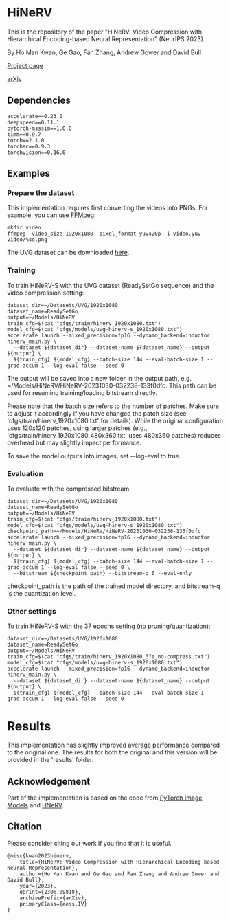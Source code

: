 # HiNeRV

This is the repository of the paper "HiNeRV: Video Compression with Hierarchical Encoding-based Neural Representation"  (NeurIPS 2023).

By Ho Man Kwan, Ge Gao, Fan Zhang, Andrew Gower and David Bull

[Project page](https://hmkx.github.io/hinerv/)

[arXiv](https://arxiv.org/abs/2306.09818)

## Dependencies
```
accelerate==0.23.0
deepspeed==0.11.1
pytorch-msssim==1.0.0
timm==0.9.7
torch==2.1.0
torchac==0.9.3
torchvision==0.16.0
```


## Examples
### Prepare the dataset
This implementation requires first converting the videos into PNGs. For example, you can use [FFMpeg](https://www.ffmpeg.org/):
```
mkdir video
ffmpeg -video_size 1920x1080 -pixel_format yuv420p -i video.yuv video/%4d.png
```

The UVG dataset can be downloaded [here](https://ultravideo.fi/dataset.html).

### Training
To train HiNeRV-S with the UVG dataset (ReadySetGo sequence) and the video compression setting:
```
dataset_dir=~/Datasets/UVG/1920x1080
dataset_name=ReadySetGo
output=~/Models/HiNeRV
train_cfg=$(cat "cfgs/train/hinerv_1920x1080.txt")
model_cfg=$(cat "cfgs/models/uvg-hinerv-s_1920x1080.txt")
accelerate launch --mixed_precision=fp16 --dynamo_backend=inductor hinerv_main.py \
  --dataset ${dataset_dir} --dataset-name ${dataset_name} --output ${output} \
  ${train_cfg} ${model_cfg} --batch-size 144 --eval-batch-size 1 --grad-accum 1 --log-eval false --seed 0
```

The output will be saved into a new folder in the output path, e.g. ~/Models/HiNeRV/HiNeRV-20231030-032238-133f0dfc. This path can be used for resuming training/loading bitstream directly.

Please note that the batch size refers to the number of patches. Make sure to adjust it accordingly if you have changed the patch size (see 'cfgs/train/hinerv_1920x1080.txt' for details). While the original configuration uses 120x120 patches, using larger patches (e.g., 'cfgs/train/hinerv_1920x1080_480x360.txt' uses 480x360 patches) reduces overhead but may slightly impact performance.


To save the model outputs into images, set --log-eval to true.


### Evaluation
To evaluate with the compressed bitstream:
```
dataset_dir=~/Datasets/UVG/1920x1080
dataset_name=ReadySetGo
output=~/Models/HiNeRV
train_cfg=$(cat "cfgs/train/hinerv_1920x1080.txt")
model_cfg=$(cat "cfgs/models/uvg-hinerv-s_1920x1080.txt")
checkpoint_path=~/Models/HiNeRV/HiNeRV-20231030-032238-133f0dfc
accelerate launch --mixed_precision=fp16 --dynamo_backend=inductor hinerv_main.py \
  --dataset ${dataset_dir} --dataset-name ${dataset_name} --output ${output} \
  ${train_cfg} ${model_cfg} --batch-size 144 --eval-batch-size 1 --grad-accum 1 --log-eval false --seed 0 \
  --bitstream ${checkpoint_path} --bitstream-q 6 --eval-only
```

checkpoint_path is the path of the trained model directory, and bitstream-q is the quantization level.


### Other settings
To train HiNeRV-S with the 37 epochs setting (no pruning/quantization):
```
dataset_dir=~/Datasets/UVG/1920x1080
dataset_name=ReadySetGo
output=~/Models/HiNeRV
train_cfg=$(cat "cfgs/train/hinerv_1920x1080_37e_no-compress.txt")
model_cfg=$(cat "cfgs/models/uvg-hinerv-s_1920x1080.txt")
accelerate launch --mixed_precision=fp16 --dynamo_backend=inductor hinerv_main.py \
  --dataset ${dataset_dir} --dataset-name ${dataset_name} --output ${output} \
  ${train_cfg} ${model_cfg} --batch-size 144 --eval-batch-size 1 --grad-accum 1 --log-eval false --seed 0
```


# Results
This implementation has slightly improved average performance compared to the original one. The results for both the original and this version will be provided in the 'results' folder.


## Acknowledgement
Part of the implementation is based on the code from [PyTorch Image Models](https://github.com/huggingface/pytorch-image-models) and [HNeRV](https://github.com/haochen-rye/HNeRV).


## Citation
Please consider citing our work if you find that it is useful.
```
@misc{kwan2023hinerv,
    title={HiNeRV: Video Compression with Hierarchical Encoding based Neural Representation}, 
    author={Ho Man Kwan and Ge Gao and Fan Zhang and Andrew Gower and David Bull},
    year={2023},
    eprint={2306.09818},
    archivePrefix={arXiv},
    primaryClass={eess.IV}
}
```
